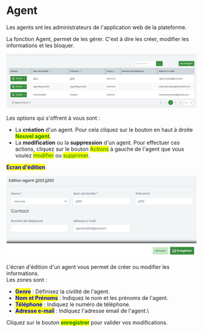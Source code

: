 # Agent

Les agents snt les administrateurs de l'application web de la plateforme.

La fonction Agent, permet de les gérer. C'est à dire les créer, modifier les informations et les bloquer.

![Liste des agents](<../.gitbook/assets/image (24).png>)

Les options qui s'offrent à vous sont :&#x20;

* La **création** d'un agent. Pour cela cliquez sur le bouton en haut à droite <mark style="color:green;">**Nouvel agent**</mark>.
* La **modification** ou la **suppression** d'un agent. Pour effectuer ces actions, cliquez sur le bouton <mark style="color:green;">Actions</mark> à gauche de l'agent que vous voulez <mark style="color:green;">modifier</mark> ou <mark style="color:green;">supprimer</mark>.



<mark style="color:blue;">**Ecran d'édition**</mark>

![Edition d'un agent](<../.gitbook/assets/image (32).png>)

L'écran d'édition d'un agent vous permet de créer ou modifier les informations.\
Les zones sont :&#x20;

* <mark style="color:blue;">**Genre**</mark> : Définisez la civilité de l'agent.
* <mark style="color:blue;">**Nom et Prénoms**</mark> : Indiquez le nom et les prénoms de l'agent.
* <mark style="color:blue;">**Téléphone**</mark> : Indiquez le numéro de téléphone.
* <mark style="color:blue;">**Adresse e-mail**</mark> : Indiquez l'adresse email de l'agent.\


Cliquez sur le bouton <mark style="color:green;">**enregistrer**</mark> pour valider vos modifications.
